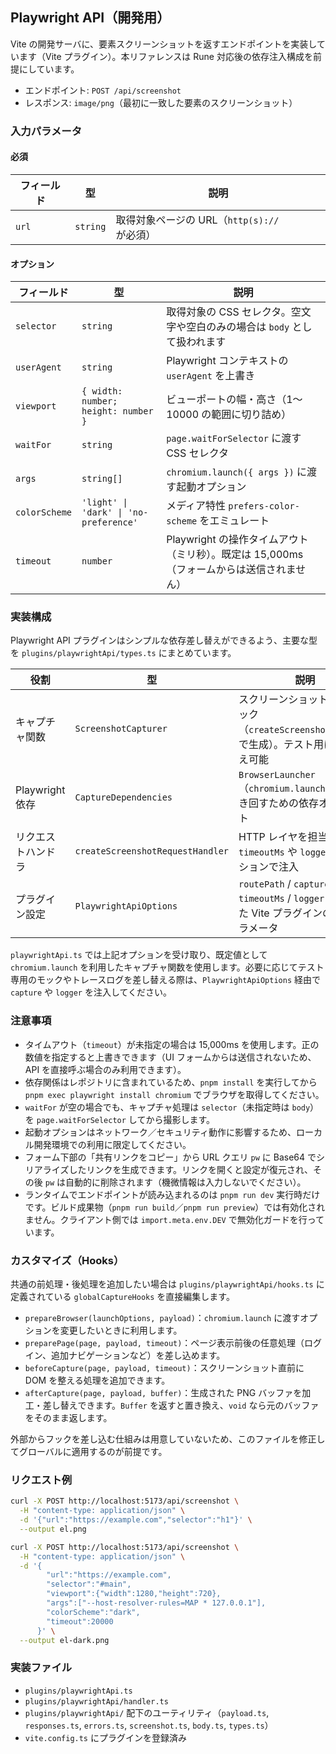 ## Playwright API（開発用）

Vite の開発サーバに、要素スクリーンショットを返すエンドポイントを実装しています（Vite プラグイン）。本リファレンスは Rune 対応後の依存注入構成を前提にしています。

- エンドポイント: `POST /api/screenshot`
- レスポンス: `image/png`（最初に一致した要素のスクリーンショット）

### 入力パラメータ

#### 必須

| フィールド | 型       | 説明                                        |
| ---------- | -------- | ------------------------------------------- |
| `url`      | `string` | 取得対象ページの URL（`http(s)://` が必須） |

#### オプション

| フィールド    | 型                                     | 説明                                                                                     |
| ------------- | -------------------------------------- | ---------------------------------------------------------------------------------------- |
| `selector`    | `string`                               | 取得対象の CSS セレクタ。空文字や空白のみの場合は `body` として扱われます                |
| `userAgent`   | `string`                               | Playwright コンテキストの `userAgent` を上書き                                           |
| `viewport`    | `{ width: number; height: number }`    | ビューポートの幅・高さ（1〜10000 の範囲に切り詰め）                                      |
| `waitFor`     | `string`                               | `page.waitForSelector` に渡す CSS セレクタ                                               |
| `args`        | `string[]`                             | `chromium.launch({ args })` に渡す起動オプション                                         |
| `colorScheme` | `'light' \| 'dark' \| 'no-preference'` | メディア特性 `prefers-color-scheme` をエミュレート                                       |
| `timeout`     | `number`                               | Playwright の操作タイムアウト（ミリ秒）。既定は 15,000ms（フォームからは送信されません） |

### 実装構成

Playwright API プラグインはシンプルな依存差し替えができるよう、主要な型を `plugins/playwrightApi/types.ts` にまとめています。

| 役割               | 型                               | 説明                                                                                        |
| ------------------ | -------------------------------- | ------------------------------------------------------------------------------------------- |
| キャプチャ関数     | `ScreenshotCapturer`             | スクリーンショット取得ロジック（`createScreenshotCapturer` で生成）。テスト用に差し替え可能 |
| Playwright 依存    | `CaptureDependencies`            | `BrowserLauncher`（`chromium.launch` 等）を引き回すための依存オブジェクト                   |
| リクエストハンドラ | `createScreenshotRequestHandler` | HTTP レイヤを担当。`timeoutMs` や `logger` もオプションで注入                               |
| プラグイン設定     | `PlaywrightApiOptions`           | `routePath` / `capture` / `timeoutMs` / `logger` をまとめた Vite プラグインの設定パラメータ |

`playwrightApi.ts` では上記オプションを受け取り、既定値として `chromium.launch` を利用したキャプチャ関数を使用します。必要に応じてテスト専用のモックやトレースログを差し替える際は、`PlaywrightApiOptions` 経由で `capture` や `logger` を注入してください。

### 注意事項

- タイムアウト（`timeout`）が未指定の場合は 15,000ms を使用します。正の数値を指定すると上書きできます（UI フォームからは送信されないため、API を直接呼ぶ場合のみ利用できます）。
- 依存関係はレポジトリに含まれているため、`pnpm install` を実行してから `pnpm exec playwright install chromium` でブラウザを取得してください。
- `waitFor` が空の場合でも、キャプチャ処理は `selector`（未指定時は `body`）を `page.waitForSelector` してから撮影します。
- 起動オプションはネットワーク／セキュリティ動作に影響するため、ローカル開発環境での利用に限定してください。
- フォーム下部の「共有リンクをコピー」から URL クエリ `pw` に Base64 でシリアライズしたリンクを生成できます。リンクを開くと設定が復元され、その後 `pw` は自動的に削除されます（機微情報は入力しないでください）。
- ランタイムでエンドポイントが読み込まれるのは `pnpm run dev` 実行時だけです。ビルド成果物（`pnpm run build`／`pnpm run preview`）では有効化されません。クライアント側では `import.meta.env.DEV` で無効化ガードを行っています。

### カスタマイズ（Hooks）

共通の前処理・後処理を追加したい場合は `plugins/playwrightApi/hooks.ts` に定義されている `globalCaptureHooks` を直接編集します。

- `prepareBrowser(launchOptions, payload)`：`chromium.launch` に渡すオプションを変更したいときに利用します。
- `preparePage(page, payload, timeout)`：ページ表示前後の任意処理（ログイン、追加ナビゲーションなど）を差し込めます。
- `beforeCapture(page, payload, timeout)`：スクリーンショット直前に DOM を整える処理を追加できます。
- `afterCapture(page, payload, buffer)`：生成された PNG バッファを加工・差し替えできます。`Buffer` を返すと置き換え、`void` なら元のバッファをそのまま返します。

外部からフックを差し込む仕組みは用意していないため、このファイルを修正してグローバルに適用するのが前提です。

### リクエスト例

```sh
curl -X POST http://localhost:5173/api/screenshot \
  -H "content-type: application/json" \
  -d '{"url":"https://example.com","selector":"h1"}' \
  --output el.png
```

```sh
curl -X POST http://localhost:5173/api/screenshot \
  -H "content-type: application/json" \
  -d '{
        "url":"https://example.com",
        "selector":"#main",
        "viewport":{"width":1280,"height":720},
        "args":["--host-resolver-rules=MAP * 127.0.0.1"],
        "colorScheme":"dark",
        "timeout":20000
      }' \
  --output el-dark.png
```

### 実装ファイル

- `plugins/playwrightApi.ts`
- `plugins/playwrightApi/handler.ts`
- `plugins/playwrightApi/` 配下のユーティリティ（`payload.ts`, `responses.ts`, `errors.ts`, `screenshot.ts`, `body.ts`, `types.ts`）
- `vite.config.ts` にプラグインを登録済み
